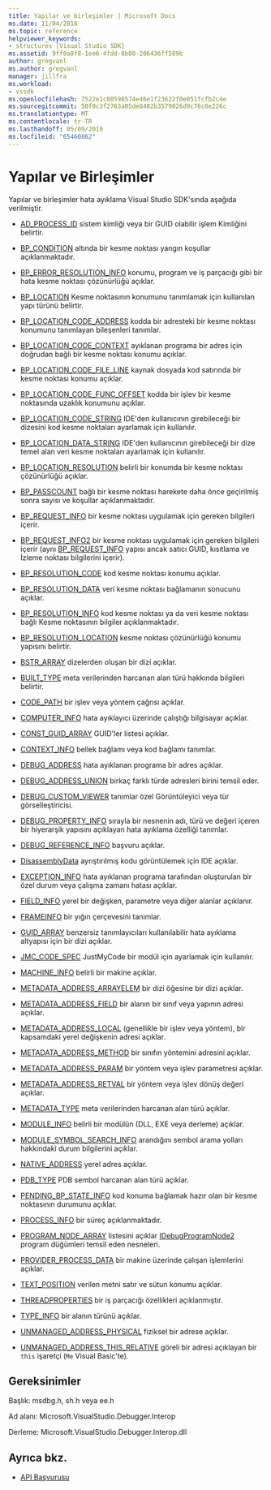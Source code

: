 ```yaml
---
title: Yapılar ve birleşimler | Microsoft Docs
ms.date: 11/04/2016
ms.topic: reference
helpviewer_keywords:
- structures [Visual Studio SDK]
ms.assetid: 9ff0a8f8-1ee6-4fdd-8b80-206436ff589b
author: gregvanl
ms.author: gregvanl
manager: jillfra
ms.workload:
- vssdk
ms.openlocfilehash: 7522e1c00598574e46e1f23622f0e051fcfb2c4e
ms.sourcegitcommit: 50f0c3f2763a05de8482b3579026d9c76c0e226c
ms.translationtype: MT
ms.contentlocale: tr-TR
ms.lasthandoff: 05/09/2019
ms.locfileid: "65460862"
---
```

# <a name="structures-and-unions"></a>Yapılar ve Birleşimler
Yapılar ve birleşimler hata ayıklama Visual Studio SDK'sında aşağıda verilmiştir.

- [AD_PROCESS_ID](../../../extensibility/debugger/reference/ad-process-id.md) sistem kimliği veya bir GUID olabilir işlem Kimliğini belirtir.

- [BP_CONDITION](../../../extensibility/debugger/reference/bp-condition.md) altında bir kesme noktası yangın koşullar açıklanmaktadır.

- [BP_ERROR_RESOLUTION_INFO](../../../extensibility/debugger/reference/bp-error-resolution-info.md) konumu, program ve iş parçacığı gibi bir hata kesme noktası çözünürlüğü açıklar.

- [BP_LOCATION](../../../extensibility/debugger/reference/bp-location.md) Kesme noktasının konumunu tanımlamak için kullanılan yapı türünü belirtir.

- [BP_LOCATION_CODE_ADDRESS](../../../extensibility/debugger/reference/bp-location-code-address.md) kodda bir adresteki bir kesme noktası konumunu tanımlayan bileşenleri tanımlar.

- [BP_LOCATION_CODE_CONTEXT](../../../extensibility/debugger/reference/bp-location-code-context.md) ayıklanan programa bir adres için doğrudan bağlı bir kesme noktası konumu açıklar.

- [BP_LOCATION_CODE_FILE_LINE](../../../extensibility/debugger/reference/bp-location-code-file-line.md) kaynak dosyada kod satırında bir kesme noktası konumu açıklar.

- [BP_LOCATION_CODE_FUNC_OFFSET](../../../extensibility/debugger/reference/bp-location-code-func-offset.md) kodda bir işlev bir kesme noktasında uzaklık konumunu açıklar.

- [BP_LOCATION_CODE_STRING](../../../extensibility/debugger/reference/bp-location-code-string.md) IDE'den kullanıcının girebileceği bir dizesini kod kesme noktaları ayarlamak için kullanılır.

- [BP_LOCATION_DATA_STRING](../../../extensibility/debugger/reference/bp-location-data-string.md) IDE'den kullanıcının girebileceği bir dize temel alan veri kesme noktaları ayarlamak için kullanılır.

- [BP_LOCATION_RESOLUTION](../../../extensibility/debugger/reference/bp-location-resolution.md) belirli bir konumda bir kesme noktası çözünürlüğü açıklar.

- [BP_PASSCOUNT](../../../extensibility/debugger/reference/bp-passcount.md) bağlı bir kesme noktası harekete daha önce geçirilmiş sonra sayısı ve koşullar açıklanmaktadır.

- [BP_REQUEST_INFO](../../../extensibility/debugger/reference/bp-request-info.md) bir kesme noktası uygulamak için gereken bilgileri içerir.

- [BP_REQUEST_INFO2](../../../extensibility/debugger/reference/bp-request-info2.md) bir kesme noktası uygulamak için gereken bilgileri içerir (aynı [BP_REQUEST_INFO](../../../extensibility/debugger/reference/bp-request-info.md) yapısı ancak satıcı GUID, kısıtlama ve İzleme noktası bilgilerini içerir).

- [BP_RESOLUTION_CODE](../../../extensibility/debugger/reference/bp-resolution-code.md) kod kesme noktası konumu açıklar.

- [BP_RESOLUTION_DATA](../../../extensibility/debugger/reference/bp-resolution-data.md) veri kesme noktası bağlamanın sonucunu açıklar.

- [BP_RESOLUTION_INFO](../../../extensibility/debugger/reference/bp-resolution-info.md) kod kesme noktası ya da veri kesme noktası bağlı Kesme noktasının bilgiler açıklanmaktadır.

- [BP_RESOLUTION_LOCATION](../../../extensibility/debugger/reference/bp-resolution-location.md) kesme noktası çözünürlüğü konumu yapısını belirtir.

- [BSTR_ARRAY](../../../extensibility/debugger/reference/bstr-array.md) dizelerden oluşan bir dizi açıklar.

- [BUILT_TYPE](../../../extensibility/debugger/reference/built-type.md) meta verilerinden harcanan alan türü hakkında bilgileri belirtir.

- [CODE_PATH](../../../extensibility/debugger/reference/code-path.md) bir işlev veya yöntem çağrısı açıklar.

- [COMPUTER_INFO](../../../extensibility/debugger/reference/computer-info.md) hata ayıklayıcı üzerinde çalıştığı bilgisayar açıklar.

- [CONST_GUID_ARRAY](../../../extensibility/debugger/reference/const-guid-array.md) GUID'ler listesi açıklar.

- [CONTEXT_INFO](../../../extensibility/debugger/reference/context-info.md) bellek bağlamı veya kod bağlamı tanımlar.

- [DEBUG_ADDRESS](../../../extensibility/debugger/reference/debug-address.md) hata ayıklanan programa bir adres açıklar.

- [DEBUG_ADDRESS_UNION](../../../extensibility/debugger/reference/debug-address-union.md) birkaç farklı türde adresleri birini temsil eder.

- [DEBUG_CUSTOM_VIEWER](../../../extensibility/debugger/reference/debug-custom-viewer.md) tanımlar özel Görüntüleyici veya tür görselleştiricisi.

- [DEBUG_PROPERTY_INFO](../../../extensibility/debugger/reference/debug-property-info.md) sırayla bir nesnenin adı, türü ve değeri içeren bir hiyerarşik yapısını açıklayan hata ayıklama özelliği tanımlar.

- [DEBUG_REFERENCE_INFO](../../../extensibility/debugger/reference/debug-reference-info.md) başvuru açıklar.

- [DisassemblyData](../../../extensibility/debugger/reference/disassemblydata.md) ayrıştırılmış kodu görüntülemek için IDE açıklar.

- [EXCEPTION_INFO](../../../extensibility/debugger/reference/exception-info.md) hata ayıklanan programa tarafından oluşturulan bir özel durum veya çalışma zamanı hatası açıklar.

- [FIELD_INFO](../../../extensibility/debugger/reference/field-info.md) yerel bir değişken, parametre veya diğer alanlar açıklanır.

- [FRAMEINFO](../../../extensibility/debugger/reference/frameinfo.md) bir yığın çerçevesini tanımlar.

- [GUID_ARRAY](../../../extensibility/debugger/reference/guid-array.md) benzersiz tanımlayıcıları kullanılabilir hata ayıklama altyapısı için bir dizi açıklar.

- [JMC_CODE_SPEC](../../../extensibility/debugger/reference/jmc-code-spec.md) JustMyCode bir modül için ayarlamak için kullanılır.

- [MACHINE_INFO](../../../extensibility/debugger/reference/machine-info.md) belirli bir makine açıklar.

- [METADATA_ADDRESS_ARRAYELEM](../../../extensibility/debugger/reference/metadata-address-arrayelem.md) bir dizi öğesine bir dizi açıklar.

- [METADATA_ADDRESS_FIELD](../../../extensibility/debugger/reference/metadata-address-field.md) bir alanın bir sınıf veya yapının adresi açıklar.

- [METADATA_ADDRESS_LOCAL](../../../extensibility/debugger/reference/metadata-address-local.md) (genellikle bir işlev veya yöntem), bir kapsamdaki yerel değişkenin adresi açıklar.

- [METADATA_ADDRESS_METHOD](../../../extensibility/debugger/reference/metadata-address-method.md) bir sınıfın yöntemini adresini açıklar.

- [METADATA_ADDRESS_PARAM](../../../extensibility/debugger/reference/metadata-address-param.md) bir yöntem veya işlev parametresi açıklar.

- [METADATA_ADDRESS_RETVAL](../../../extensibility/debugger/reference/metadata-address-retval.md) bir yöntem veya işlev dönüş değeri açıklar.

- [METADATA_TYPE](../../../extensibility/debugger/reference/metadata-type.md) meta verilerinden harcanan alan türü açıklar.

- [MODULE_INFO](../../../extensibility/debugger/reference/module-info.md) belirli bir modülün (DLL, EXE veya derleme) açıklar.

- [MODULE_SYMBOL_SEARCH_INFO](../../../extensibility/debugger/reference/module-symbol-search-info.md) arandığını sembol arama yolları hakkındaki durum bilgilerini açıklar.

- [NATIVE_ADDRESS](../../../extensibility/debugger/reference/native-address.md) yerel adres açıklar.

- [PDB_TYPE](../../../extensibility/debugger/reference/pdb-type.md) PDB sembol harcanan alan türü açıklar.

- [PENDING_BP_STATE_INFO](../../../extensibility/debugger/reference/pending-bp-state-info.md) kod konuma bağlamak hazır olan bir kesme noktasının durumunu açıklar.

- [PROCESS_INFO](../../../extensibility/debugger/reference/process-info.md) bir süreç açıklanmaktadır.

- [PROGRAM_NODE_ARRAY](../../../extensibility/debugger/reference/program-node-array.md) listesini açıklar [IDebugProgramNode2](../../../extensibility/debugger/reference/idebugprogramnode2.md) program düğümleri temsil eden nesneleri.

- [PROVIDER_PROCESS_DATA](../../../extensibility/debugger/reference/provider-process-data.md) bir makine üzerinde çalışan işlemlerini açıklar.

- [TEXT_POSITION](../../../extensibility/debugger/reference/text-position.md) verilen metni satır ve sütun konumu açıklar.

- [THREADPROPERTIES](../../../extensibility/debugger/reference/threadproperties.md) bir iş parçacığı özellikleri açıklanmıştır.

- [TYPE_INFO](../../../extensibility/debugger/reference/type-info.md) bir alanın türünü açıklar.

- [UNMANAGED_ADDRESS_PHYSICAL](../../../extensibility/debugger/reference/unmanaged-address-physical.md) fiziksel bir adrese açıklar.

- [UNMANAGED_ADDRESS_THIS_RELATIVE](../../../extensibility/debugger/reference/unmanaged-address-this-relative.md) göreli bir adresi açıklayan bir `this` işaretçi (`Me` Visual Basic'te).

## <a name="requirements"></a>Gereksinimler
 Başlık: msdbg.h, sh.h veya ee.h

 Ad alanı: Microsoft.VisualStudio.Debugger.Interop

 Derleme: Microsoft.VisualStudio.Debugger.Interop.dll

## <a name="see-also"></a>Ayrıca bkz.
- [API Başvurusu](../../../extensibility/debugger/reference/api-reference-visual-studio-debugging.md)